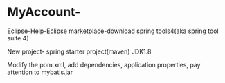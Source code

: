 # MyAccount-

Eclipse-Help-Eclipse marketplace-download spring tools4(aka spring tool suite 4)

New project- spring starter project(maven) JDK1.8

Modify the pom.xml, add dependencies, application properties, pay attention to mybatis.jar
